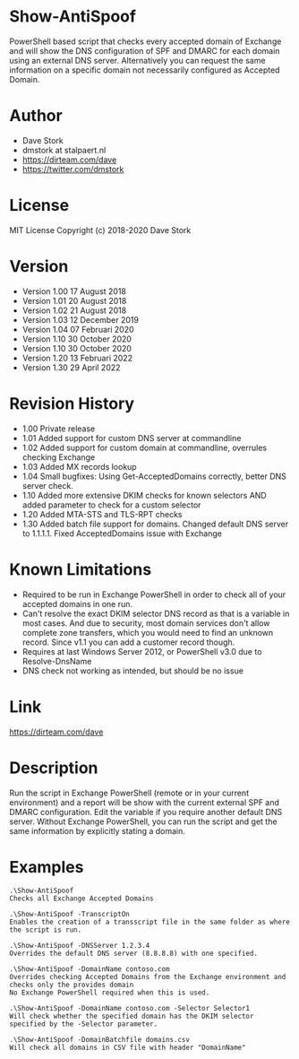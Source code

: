 # Show-AntiSpoof
PowerShell based script that checks every accepted domain of Exchange and will show the DNS configuration of SPF and DMARC for each domain using an external DNS server. Alternatively you can request the same information on a specific domain not necessarily configured as Accepted Domain.

# Author
- Dave Stork
- dmstork at stalpaert.nl
- https://dirteam.com/dave
- https://twitter.com/dmstork

# License
MIT License Copyright (c) 2018-2020 Dave Stork

# Version
- Version 1.00    17 August 2018
- Version 1.01    20 August 2018
- Version 1.02    21 August 2018
- Version 1.03    12 December 2019
- Version 1.04    07 Februari 2020
- Version 1.10    30 October 2020
- Version 1.10    30 October 2020
- Version 1.20    13 Februari 2022
- Version 1.30    29 April 2022

# Revision History
- 1.00    Private release
- 1.01    Added support for custom DNS server at commandline
- 1.02    Added support for custom domain at commandline, overrules checking Exchange
- 1.03    Added MX records lookup
- 1.04    Small bugfixes: Using Get-AcceptedDomains correctly, better DNS server check.
- 1.10    Added more extensive DKIM checks for known selectors AND added parameter to check for a custom selector
- 1.20    Added MTA-STS and TLS-RPT checks
- 1.30    Added batch file support for domains. Changed default DNS server to 1.1.1.1. Fixed AcceptedDomains issue with Exchange

# Known Limitations
- Required to be run in Exchange PowerShell in order to check all of your accepted domains in one run.
- Can't resolve the exact DKIM selector DNS record as that is a variable in most cases. 
  And due to security, most domain services don't allow complete zone transfers, 
  which you would need to find an unknown record. Since v1.1 you can add a customer record though.
- Requires at last Windows Server 2012, or PowerShell v3.0 due to Resolve-DnsName
- DNS check not working as intended, but should be no issue

# Link
https://dirteam.com/dave

# Description
Run the script in Exchange PowerShell (remote or in your current environment) and a report will be show with the current external SPF 
and DMARC configuration. Edit the variable if you require another default DNS server. Without Exchange PowerShell, you can run the script and get the same information by explicitly stating a domain.

# Examples
    .\Show-AntiSpoof
    Checks all Exchange Accepted Domains 

    .\Show-AntiSpoof -TranscriptOn 
    Enables the creation of a transscript file in the same folder as where the script is run.

    .\Show-AntiSpoof -DNSServer 1.2.3.4
    Overrides the default DNS server (8.8.8.8) with one specified.
    
    .\Show-AntiSpoof -DomainName contoso.com
    Overrides checking Accepted Domains from the Exchange environment and checks only the provides domain
    No Exchange PowerShell required when this is used.

    .\Show-AntiSpoof -DomainName contoso.com -Selector Selector1
    Will check whether the specified domain has the DKIM selector specified by the -Selector parameter.

    .\Show-AntiSpoof -DomainBatchfile domains.csv
    Will check all domains in CSV file with header "DomainName"
    
